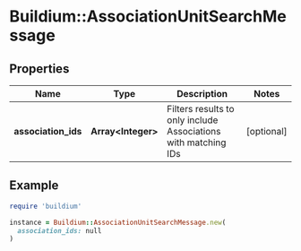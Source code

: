 # Buildium::AssociationUnitSearchMessage

## Properties

| Name | Type | Description | Notes |
| ---- | ---- | ----------- | ----- |
| **association_ids** | **Array&lt;Integer&gt;** | Filters results to only include Associations with matching IDs | [optional] |

## Example

```ruby
require 'buildium'

instance = Buildium::AssociationUnitSearchMessage.new(
  association_ids: null
)
```

